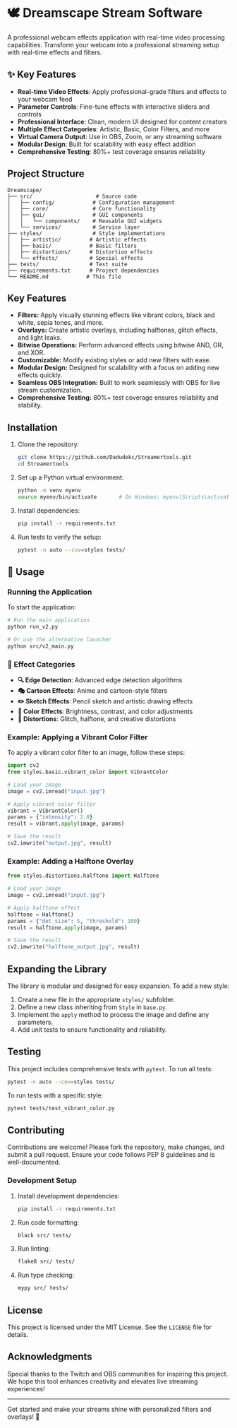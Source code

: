 # 🕊️ Dreamscape Stream Software

A professional webcam effects application with real-time video processing capabilities. Transform your webcam into a professional streaming setup with real-time effects and filters.

## ✨ Key Features

- **Real-time Video Effects**: Apply professional-grade filters and effects to your webcam feed
- **Parameter Controls**: Fine-tune effects with interactive sliders and controls
- **Professional Interface**: Clean, modern UI designed for content creators
- **Multiple Effect Categories**: Artistic, Basic, Color Filters, and more
- **Virtual Camera Output**: Use in OBS, Zoom, or any streaming software
- **Modular Design**: Built for scalability with easy effect addition
- **Comprehensive Testing**: 80%+ test coverage ensures reliability

## Project Structure

```
Dreamscape/
├── src/                    # Source code
│   ├── config/            # Configuration management
│   ├── core/              # Core functionality
│   ├── gui/               # GUI components
│   │   └── components/    # Reusable GUI widgets
│   └── services/          # Service layer
├── styles/                # Style implementations
│   ├── artistic/         # Artistic effects
│   ├── basic/            # Basic filters
│   ├── distortions/      # Distortion effects
│   └── effects/          # Special effects
├── tests/                # Test suite
├── requirements.txt      # Project dependencies
└── README.md            # This file
```

## Key Features

- **Filters:** Apply visually stunning effects like vibrant colors, black and white, sepia tones, and more.
- **Overlays:** Create artistic overlays, including halftones, glitch effects, and light leaks.
- **Bitwise Operations:** Perform advanced effects using bitwise AND, OR, and XOR.
- **Customizable:** Modify existing styles or add new filters with ease.
- **Modular Design:** Designed for scalability with a focus on adding new effects quickly.
- **Seamless OBS Integration:** Built to work seamlessly with OBS for live stream customization.
- **Comprehensive Testing:** 80%+ test coverage ensures reliability and stability.

## Installation

1. Clone the repository:
    ```bash
    git clone https://github.com/Dadudekc/Streamertools.git
    cd Streamertools
    ```

2. Set up a Python virtual environment:
   ```bash
   python -m venv myenv
   source myenv/bin/activate       # On Windows: myenv\Scripts\activate
   ```

3. Install dependencies:
   ```bash
   pip install -r requirements.txt
   ```

4. Run tests to verify the setup:
   ```bash
   pytest -n auto --cov=styles tests/
   ```

## 🚀 Usage

### Running the Application

To start the application:

```bash
# Run the main application
python run_v2.py

# Or use the alternative launcher
python src/v2_main.py
```

### 🎨 Effect Categories

- **🔍 Edge Detection**: Advanced edge detection algorithms
- **🎭 Cartoon Effects**: Anime and cartoon-style filters  
- **✏️ Sketch Effects**: Pencil sketch and artistic drawing effects
- **🎨 Color Effects**: Brightness, contrast, and color adjustments
- **🌊 Distortions**: Glitch, halftone, and creative distortions

### Example: Applying a Vibrant Color Filter

To apply a vibrant color filter to an image, follow these steps:

```python
import cv2
from styles.basic.vibrant_color import VibrantColor

# Load your image
image = cv2.imread("input.jpg")

# Apply vibrant color filter
vibrant = VibrantColor()
params = {"intensity": 2.0}
result = vibrant.apply(image, params)

# Save the result
cv2.imwrite("output.jpg", result)
```

### Example: Adding a Halftone Overlay

```python
from styles.distortions.halftone import Halftone

# Load your image
image = cv2.imread("input.jpg")

# Apply halftone effect
halftone = Halftone()
params = {"dot_size": 5, "threshold": 100}
result = halftone.apply(image, params)

# Save the result
cv2.imwrite("halftone_output.jpg", result)
```

## Expanding the Library

The library is modular and designed for easy expansion. To add a new style:

1. Create a new file in the appropriate `styles/` subfolder.
2. Define a new class inheriting from `Style` in `base.py`.
3. Implement the `apply` method to process the image and define any parameters.
4. Add unit tests to ensure functionality and reliability.

## Testing

This project includes comprehensive tests with `pytest`. To run all tests:

```bash
pytest -n auto --cov=styles tests/
```

To run tests with a specific style:

```bash
pytest tests/test_vibrant_color.py
```

## Contributing

Contributions are welcome! Please fork the repository, make changes, and submit a pull request. Ensure your code follows PEP 8 guidelines and is well-documented.

### Development Setup

1. Install development dependencies:
   ```bash
   pip install -r requirements.txt
   ```

2. Run code formatting:
   ```bash
   black src/ tests/
   ```

3. Run linting:
   ```bash
   flake8 src/ tests/
   ```

4. Run type checking:
   ```bash
   mypy src/ tests/
   ```

## License

This project is licensed under the MIT License. See the `LICENSE` file for details.

## Acknowledgments

Special thanks to the Twitch and OBS communities for inspiring this project. We hope this tool enhances creativity and elevates live streaming experiences!

---

Get started and make your streams shine with personalized filters and overlays! 🚀
